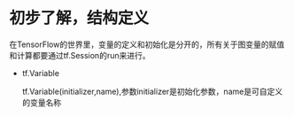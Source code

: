 # 初步了解，结构定义

在TensorFlow的世界里，变量的定义和初始化是分开的，所有关于图变量的赋值和计算都要通过tf.Session的run来进行。

* tf.Variable

  tf.Variable(initializer,name),参数initializer是初始化参数，name是可自定义的变量名称
  
 